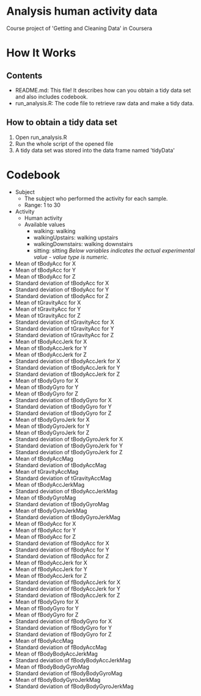 Analysis human activity data
============================

Course project of 'Getting and Cleaning Data' in Coursera

# How It Works
## Contents
* README.md: This file! It describes how can you obtain a tidy data set and also includes codebook.
* run_analysis.R: The code file to retrieve raw data and make a tidy data.

## How to obtain a tidy data set
1. Open run_analysis.R
2. Run the whole script of the opened file
3. A tidy data set was stored into the data frame named 'tidyData'

# Codebook
* Subject
  - The subject who performed the activity for each sample.
  - Range: 1 to 30
* Activity
  - Human activity
  - Available values
    - walking: walking
    - walkingUpstairs: walking upstairs
    - walkingDownstairs: walking downstairs
    - sitting: sitting
*Below variables indicates the actual experimental value - value type is numeric.*
* Mean of tBodyAcc for X
* Mean of tBodyAcc for Y
* Mean of tBodyAcc for Z
* Standard deviation of tBodyAcc for X
* Standard deviation of tBodyAcc for Y
* Standard deviation of tBodyAcc for Z
* Mean of tGravityAcc for X
* Mean of tGravityAcc for Y
* Mean of tGravityAcc for Z
* Standard deviation of tGravityAcc for X
* Standard deviation of tGravityAcc for Y
* Standard deviation of tGravityAcc for Z
* Mean of tBodyAccJerk for X
* Mean of tBodyAccJerk for Y
* Mean of tBodyAccJerk for Z
* Standard deviation of tBodyAccJerk for X
* Standard deviation of tBodyAccJerk for Y
* Standard deviation of tBodyAccJerk for Z
* Mean of tBodyGyro for X
* Mean of tBodyGyro for Y
* Mean of tBodyGyro for Z
* Standard deviation of tBodyGyro for X
* Standard deviation of tBodyGyro for Y
* Standard deviation of tBodyGyro for Z
* Mean of tBodyGyroJerk for X
* Mean of tBodyGyroJerk for Y
* Mean of tBodyGyroJerk for Z
* Standard deviation of tBodyGyroJerk for X
* Standard deviation of tBodyGyroJerk for Y
* Standard deviation of tBodyGyroJerk for Z
* Mean of tBodyAccMag
* Standard deviation of tBodyAccMag
* Mean of tGravityAccMag
* Standard deviation of tGravityAccMag
* Mean of tBodyAccJerkMag
* Standard deviation of tBodyAccJerkMag
* Mean of tBodyGyroMag
* Standard deviation of tBodyGyroMag
* Mean of tBodyGyroJerkMag
* Standard deviation of tBodyGyroJerkMag
* Mean of fBodyAcc for X
* Mean of fBodyAcc for Y
* Mean of fBodyAcc for Z
* Standard deviation of fBodyAcc for X
* Standard deviation of fBodyAcc for Y
* Standard deviation of fBodyAcc for Z
* Mean of fBodyAccJerk for X
* Mean of fBodyAccJerk for Y
* Mean of fBodyAccJerk for Z
* Standard deviation of fBodyAccJerk for X
* Standard deviation of fBodyAccJerk for Y
* Standard deviation of fBodyAccJerk for Z
* Mean of fBodyGyro for X
* Mean of fBodyGyro for Y
* Mean of fBodyGyro for Z
* Standard deviation of fBodyGyro for X
* Standard deviation of fBodyGyro for Y
* Standard deviation of fBodyGyro for Z
* Mean of fBodyAccMag
* Standard deviation of fBodyAccMag
* Mean of fBodyBodyAccJerkMag
* Standard deviation of fBodyBodyAccJerkMag
* Mean of fBodyBodyGyroMag
* Standard deviation of fBodyBodyGyroMag
* Mean of fBodyBodyGyroJerkMag
* Standard deviation of fBodyBodyGyroJerkMag

